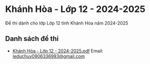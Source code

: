 # Khánh Hòa - Lớp 12 - 2024-2025

Đề thi dành cho lớp Lớp 12 tỉnh Khánh Hòa năm 2024-2025

## Danh sách đề thi

- [Khánh Hòa - Lớp 12 - 2024-2025.pdf](Khánh%20Hòa%20-%20Lớp%2012%20-%202024-2025.pdf)
Email: leduchuy0906336993@gmail.com

